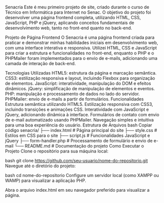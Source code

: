 Senacria
Este é meu primeiro projeto de site, criado durante o curso de Técnico em Informática para Internet no Senac. O objetivo do projeto foi desenvolver uma página frontend completa, utilizando HTML, CSS, JavaScript, PHP e jQuery, aplicando conceitos fundamentais de desenvolvimento web, tanto no front-end quanto no back-end.

Projeto de Página Frontend
O Senacria é uma página frontend criada para praticar e demonstrar minhas habilidades iniciais em desenvolvimento web, com uma interface interativa e responsiva. Utilizei HTML, CSS e JavaScript para criar a estrutura e funcionalidades no front-end, enquanto o PHP e o PHPMailer foram implementados para o envio de e-mails, adicionando uma camada de interação de back-end.

Tecnologias Utilizadas
HTML5: estrutura da página e marcação semântica.
CSS3: estilização responsiva e layout, incluindo Flexbox para organização de elementos.
JavaScript: interatividade, manipulação do DOM e efeitos dinâmicos.
jQuery: simplificação de manipulação de elementos e eventos.
PHP: manipulação e processamento de dados no lado do servidor.
PHPMailer: envio de e-mails a partir de formulários.
Funcionalidades
Estrutura semântica utilizando HTML5.
Estilização responsiva com CSS3, incluindo transições e animações CSS.
Interatividade com JavaScript e jQuery, adicionando dinâmica à interface.
Formulários de contato com envio de e-mail automatizado usando PHPMailer.
Navegação simples e intuitiva para uma boa experiência do usuário.
Estrutura de Arquivos
bash
Copiar código
senacria/
├── index.html          # Página principal do site
├── style.css           # Estilos em CSS para o site
├── script.js           # Funcionalidades JavaScript e jQuery
├── form-handler.php    # Processamento de formulário e envio de e-mail
└── README.md           # Documentação do projeto
Como Executar o Projeto
Clone o repositório para sua máquina local:

bash
git clone https://github.com/seu-usuario/nome-do-repositorio.git
Navegue até o diretório do projeto:

bash
    cd nome-do-repositorio
Configure um servidor local (como XAMPP ou WAMP) para visualizar a aplicação PHP.

Abra o arquivo index.html em seu navegador preferido para visualizar a página.